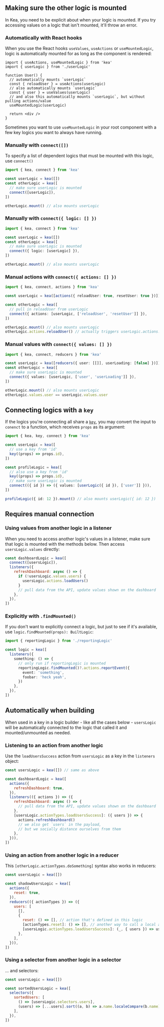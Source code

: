 ## Making sure the other logic is mounted

In Kea, you need to be explicit about when your logic is mounted. If you try accessing values on a logic that isn't
mounted, it'll throw an error.

### Automatically with React hooks

When you use the React hooks `useValues`, `useActions` or `useMountedLogic`, logic is automatically mounted for
as long as the component is rendered:

```tsx
import { useActions, useMountedLogic } from 'kea'
import { userLogic } from './userLogic'

function User() {
  // automatically mounts `userLogic`
  const { reloadUser } = useActions(userLogic)
  // also automatically mounts `userLogic`
  const { user } = useValues(userLogic)
  // and also this automatically mounts `userLogic`, but without pulling actions/value
  useMountedLogic(userLogic)

  return <div />
}
```

Sometimes you want to use `useMountedLogic` in your root component with a few key logics you want to always have running.

### Manually with `connect([])`

To specify a list of dependent logics that must be mounted with this logic, use `connect()`

```ts
import { kea, connect } from 'kea'

const userLogic = kea([])
const otherLogic = kea([
  // make sure userLogic is mounted
  connect([userLogic]),
])

otherLogic.mount() // also mounts userLogic
```

### Manually with `connect({ logic: [] })`

```ts
import { kea, connect } from 'kea'

const userLogic = kea([])
const otherLogic = kea([
  // make sure userLogic is mounted
  connect({ logic: [userLogic] }),
])

otherLogic.mount() // also mounts userLogic
```

### Manual actions with `connect({ actions: [] })`

```ts
import { kea, connect, actions } from 'kea'

const userLogic = kea([actions({ reloadUser: true, resetUser: true })])

const otherLogic = kea([
  // pull in reloadUser from userLogic
  connect({ actions: [userLogic, ['reloadUser', 'resetUser']] }),
])

otherLogic.mount() // also mounts userLogic
otherLogic.actions.reloadUser() // actually triggers userLogic.actions.reloadUser
```

### Manual values with `connect({ values: [] })`

```ts
import { kea, connect, reducers } from 'kea'

const userLogic = kea([reducers({ user: [[]], userLoading: [false] })])
const otherLogic = kea([
  // make sure userLogic is mounted
  connect({ values: [userLogic, ['user', 'userLoading']] }),
])

otherLogic.mount() // also mounts userLogic
otherLogic.values.user == userLogic.values.user
```

## Connecting logics with a `key`

If the logics you're connecting all share a [`key`](/docs/meta/key), you may convert the input to `conenct` to a function, which receives
`props` as its argument:

```ts
import { kea, key, connect } from 'kea'

const userLogic = kea([
  // use a key from 'id'
  key((props) => props.id),
])

const profileLogic = kea([
  // also use a key from 'id'
  key((props) => props.id),
  // make sure userLogic is mounted
  connect(({ id }) => ({ values: [userLogic({ id }), ['user']] })),
])

profileLogic({ id: 12 }).mount() // also mounts userLogic({ id: 12 })
```

## Requires manual connection

### Using values from another logic in a listener

When you need to access another logic's values in a listener, make sure that logic is mounted with the methods
below. Then access `usersLogic.values` directly:

```javascript
const dashboardLogic = kea([
  connect([usersLogic]),
  listeners({
    refreshDashboard: async () => {
      if (!usersLogic.values.users) {
        usersLogic.actions.loadUsers()
      }
      // pull data from the API, update values shown on the dashboard
    },
  }),
])
```

### Explicitly with `.findMounted()`

If you don't want to explicitly connect a logic, but just to see if it's available, use `logic.findMounted(props): BuiltLogic`:

```ts
import { reportingLogic } from './reportingLogic'

const logic = kea([
  listeners({
    something: () => {
      // only run if reportingLogic is mounted
      reportingLogic.findMounted()?.actions.reportEvent({
        event: 'something',
        foobar: 'heck yeah',
      })
    },
  }),
])
```

## Automatically when building

When used in a key in a logic builder - like all the cases below - `usersLogic` will be automatically connected to the logic that called it
and mounted/unmounted as needed.

### Listening to an action from another logic

Use the `loadUsersSuccess` action from `usersLogic` as a key in the `listeners` object:

```javascript
const usersLogic = kea([]) // same as above

const dashboardLogic = kea([
  actions({
    refreshDashboard: true,
  }),
  listeners(({ actions }) => ({
    refreshDashboard: async () => {
      // pull data from the API, update values shown on the dashboard
    },
    [usersLogic.actionTypes.loadUsersSuccess]: ({ users }) => {
      actions.refreshDashboard()
      // we also get `users` in the payload,
      // but we socially distance ourselves from them
    },
  })),
])
```

### Using an action from another logic in a reducer

This `[otherLogic.actionTypes.doSomething]` syntax also works in reducers:

```javascript
const usersLogic = kea([])

const shadowUsersLogic = kea([
  actions({
    reset: true,
  }),
  reducers(({ actionTypes }) => ({
    users: [
      [],
      {
        reset: () => [], // action that's defined in this logic
        [actionTypes.reset]: () => [], // another way to call a local action
        [usersLogic.actionTypes.loadUsersSuccess]: (_, { users }) => users,
      },
    ],
  })),
])
```

### Using a selector from another logic in a selector

... and selectors:

```javascript
const usersLogic = kea([])

const sortedUsersLogic = kea([
  selectors({
    sortedUsers: [
      () => [usersLogic.selectors.users],
      (users) => [...users].sort((a, b) => a.name.localeCompare(b.name)),
    ],
  }),
])
```
